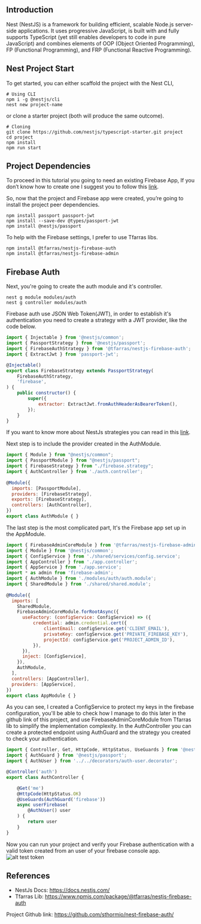 ## Introduction

Nest (NestJS) is a framework for building efficient, scalable Node.js server-side applications. It uses progressive JavaScript, is built with and fully supports TypeScript (yet still enables developers to code in pure JavaScript) and combines elements of OOP (Object Oriented Programming), FP (Functional Programming), and FRP (Functional Reactive Programming).

## Nest Project Start
To get started, you can either scaffold the project with the Nest CLI, 
```shell
# Using CLI
npm i -g @nestjs/cli
nest new project-name
```
or clone a starter project (both will produce the same outcome).

```shell
# Cloning
git clone https://github.com/nestjs/typescript-starter.git project
cd project
npm install
npm run start
```
## Project Dependencies

To proceed in this tutorial you going to need an existing Firebase App, If you don’t know how to create one I suggest you to follow this [link](https://medium.com/sharma.vikashkr/firebase-how-to-setup-an-app-in-firebase-9ddbacfe8ad1 "link").

So, now that the project and Firebase app were created, you’re going to install the project peer dependencies.

```shell
npm install passport passport-jwt
npm install --save-dev @types/passport-jwt
npm install @nestjs/passport
```
To help with the Firebase settings, I prefer to use Tfarras libs.

```shell
npm install @tfarras/nestjs-firebase-auth
npm install @tfarras/nestjs-firebase-admin
```
## Firebase Auth
Next, you're going to create the auth module and it's controller.
```shell
nest g module modules/auth
nest g controller modules/auth
```
Firebase auth use JSON Web Token(JWT), in order to establish it's authentication you need to create a strategy with a JWT provider, like the code below.
```javascript
import { Injectable } from '@nestjs/common';
import { PassportStrategy } from '@nestjs/passport';
import { FirebaseAuthStrategy } from '@tfarras/nestjs-firebase-auth';
import { ExtractJwt } from 'passport-jwt';

@Injectable()
export class FirebaseStrategy extends PassportStrategy(
    FirebaseAuthStrategy,
    'firebase',
) {
    public constructor() {
        super({
            extractor: ExtractJwt.fromAuthHeaderAsBearerToken(),
        });
    }
}
```
If you want to know more about NestJs strategies you can read in this [link](https://docs.nestjs.com/security/authentication#implementing-passport-strategies "link").

Next step is to include the provider created in the AuthModule.
```javascript
import { Module } from "@nestjs/common";
import { PassportModule } from "@nestjs/passport";
import { FirebaseStrategy } from "./firebase.strategy";
import { AuthController } from './auth.controller';
 
@Module({
  imports: [PassportModule],
  providers: [FirebaseStrategy],
  exports: [FirebaseStrategy],
  controllers: [AuthController],
})
export class AuthModule { }
```
The last step is the most complicated part, It's the Firebase app set up in the AppModule.
```javascript
import { FirebaseAdminCoreModule } from '@tfarras/nestjs-firebase-admin';
import { Module } from '@nestjs/common';
import { ConfigService } from './shared/services/config.service';
import { AppController } from './app.controller';
import { AppService } from './app.service';
import * as admin from 'firebase-admin';
import { AuthModule } from './modules/auth/auth.module';
import { SharedModule } from './shared/shared.module';
 
@Module({
  imports: [
    SharedModule,
    FirebaseAdminCoreModule.forRootAsync({
      useFactory: (configService: ConfigService) => ({
          credential: admin.credential.cert({
              clientEmail: configService.get('CLIENT_EMAIL'),
              privateKey: configService.get('PRIVATE_FIREBASE_KEY'),
              projectId: configService.get('PROJECT_ADMIN_ID'),
          }),
      }),
      inject: [ConfigService],
    }),
    AuthModule,
  ],
  controllers: [AppController],
  providers: [AppService],
})
export class AppModule { }
```
As you can see, I created a ConfigService to protect my keys in the firebase configuration, you'll be able to check how I manage to do this later in the github link of this project, and use FirebaseAdminCoreModule from Tfarras lib to simplify the implementation complexity.
In the AuthController you can create a protected endpoint using AuthGuard and the strategy you created to check your authentication.
```javascript
import { Controller, Get, HttpCode, HttpStatus, UseGuards } from '@nestjs/common';
import { AuthGuard } from '@nestjs/passport';
import { AuthUser } from '../../decorators/auth-user.decorator';

@Controller('auth')
export class AuthController {

    @Get('me')
    @HttpCode(HttpStatus.OK)
    @UseGuards(AuthGuard('firebase'))
    async userFirebase(
        @AuthUser() user
    ) {
        return user
    }
}
```
Now you can run your project and verify your Firebase authentication with a valid token created from an user of your firebase console app.
![alt test token](https://00f74ba44b7f6fba897447cb2688ac6d91c209964e-apidata.googleusercontent.com/download/storage/v1/b/viralcure-org/o/artbit%2FScreenshot%20from%202020-12-22%2018-04-33.png?jk=AFshE3W8zJaxLdaF0ddGbFsjlF2Fgt8_DlWr2OP9xLpOtBMPiQpPzjgA7iizdhtlG5fEZDgzY_EEIK7eBBG9u199OWDI30w7lA3UeyYrfGl4P9EzDmGf-1dBRK-VoiOLG-35QcPfEHJtpAxKnOx02i09piuqEoMW6Ev-_ZubPPhWnAkiK91GvlHkvIh7BM4Wj-8tGGsGWmDiAae8VQDkewMxBnarK-_lu_1Enqqgh-Rw1QFhQC3Xz0hziXd8yuaSG1ldAKGXWqHauBYiIcEnPLokTKpYuCXih8M-SmkPdbvwfUm1zNP5ysVNSgW-J8rQ3kMcn5QYhbNkfHF8AycsiBnOqcTu-8CyeKJ0rz14BzVg-ZewcK8Hcff8nHOiXAykPr-Ozx82yRhI7Ca5fWOJnlzgtDxE7rozMX5VTh082TDxDhEgJknW4XJk3DEb0xIPM6QH26rn4DJ3TqnqV7Fq7XmzouHMHtYxYZHJMffue73xmGr0n0oTzH_J6Gzo0tfHYyu_dknsFE4yRV-uRA6fYvLwJv-YR4Wqzr1MN62RefHvQtlCnkXh8oDNTT4K36R7SQk6hpvzndnnVbSSGzy_dkj2jdP2dA7vJMGl6PXm6YRdwAx_F4MvjSkxWX_0hB-T7yzP9TEJaa-b9P5IW5K58yyE_qr0rNXiI2zkG2nf2enN2NmV0ElxDa6YKvBWNYRn4doDulN7u_I10qBt4yRrYa_MqW5AWwAZvHlZzwj5jgWXb3yENsSL53HtcnuQ6wAFXd9KD8d5mFPQqD83kmg2zQsao7HBqG5Y9QQgc0f2SkEX6M629haXU42D2CzDmDdOrlv2-Nq5qH55Moci3EmqcVZH9Al0GT1x5YnGHVWUboanzQozM62Lub-RzaciWq37-pqMXwvD42LN3TvMFOrJ6pZW13LuBCpl2HZSOj4vHwmZ&isca=1)

## References
- NestJs Docs: https://docs.nestjs.com/
- Tfarras Lib: https://www.npmjs.com/package/@tfarras/nestjs-firebase-auth

Project Github link: https://github.com/sthormio/nest-firebase-auth/ 
